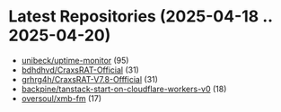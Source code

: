 # Latest Repositories (2025-04-18 .. 2025-04-20)

- [unibeck/uptime-monitor](https://github.com/unibeck/uptime-monitor) (95)
- [bdhdhvd/CraxsRAT-Official](https://github.com/bdhdhvd/CraxsRAT-Official) (31)
- [grhrg4h/CraxsRAT-V7.8-Offficial](https://github.com/grhrg4h/CraxsRAT-V7.8-Offficial) (31)
- [backpine/tanstack-start-on-cloudflare-workers-v0](https://github.com/backpine/tanstack-start-on-cloudflare-workers-v0) (18)
- [oversoul/xmb-fm](https://github.com/oversoul/xmb-fm) (17)
